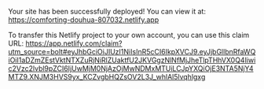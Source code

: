 Your site has been successfully deployed! You can view it at: https://comforting-douhua-807032.netlify.app

To transfer this Netlify project to your own account, you can use  this claim URL:
https://app.netlify.com/claim?utm_source=bolt#eyJhbGciOiJIUzI1NiIsInR5cCI6IkpXVCJ9.eyJjbGllbnRfaWQiOiI1aDZmZEstVktNTXZuRjNiRlZUaktfU2JKVGgzNlNfMjJheTlpTHhVX0Q4Iiwic2Vzc2lvbl9pZCI6IjUwMjM0NjAzOjMwNDMxMTUiLCJpYXQiOjE3NTA5NjY4MTZ9.XNJM3HVS9yx_KCZvgbHQZsOV2L3J_whlAl5lvqhlgxg